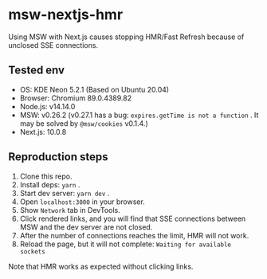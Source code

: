 # msw-nextjs-hmr

Using MSW with Next.js causes stopping HMR/Fast Refresh because of unclosed SSE connections.

## Tested env

- OS: KDE Neon 5.2.1 (Based on Ubuntu 20.04)
- Browser: Chromium 89.0.4389.82
- Node.js: v14.14.0
- MSW: v0.26.2 (v0.27.1 has a bug: `expires.getTime is not a function` . It may be solved by `@msw/cookies` v0.1.4.)
- Next.js: 10.0.8

## Reproduction steps

1. Clone this repo.
1. Install deps: `yarn` .
1. Start dev server: `yarn dev` .
1. Open `localhost:3000` in your browser.
1. Show `Network` tab in DevTools.
1. Click rendered links, and you will find that SSE connections between MSW and the dev server are not closed.
1. After the number of connections reaches the limit, HMR will not work.
1. Reload the page, but it will not complete: `Waiting for available sockets`

Note that HMR works as expected without clicking links.
